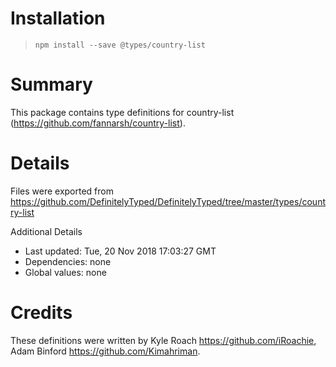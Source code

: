 # Installation
> `npm install --save @types/country-list`

# Summary
This package contains type definitions for country-list (https://github.com/fannarsh/country-list).

# Details
Files were exported from https://github.com/DefinitelyTyped/DefinitelyTyped/tree/master/types/country-list

Additional Details
 * Last updated: Tue, 20 Nov 2018 17:03:27 GMT
 * Dependencies: none
 * Global values: none

# Credits
These definitions were written by Kyle Roach <https://github.com/iRoachie>, Adam Binford <https://github.com/Kimahriman>.
